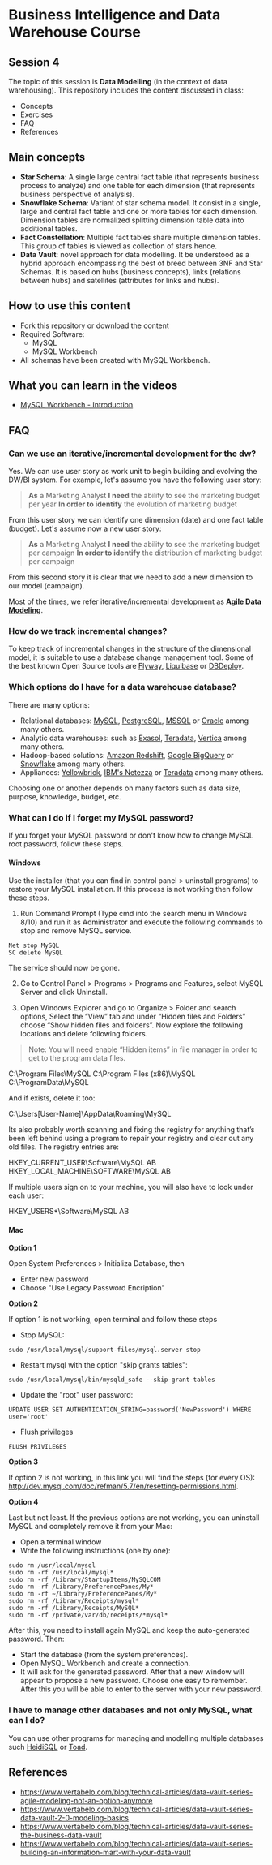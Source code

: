 # Business Intelligence and Data Warehouse Course

## Session 4

The topic of this session is **Data Modelling** (in the context of data warehousing). This repository includes the content discussed in class:

  - Concepts
  - Exercises
  - FAQ
  - References

## Main concepts

  - **Star Schema**: A single large central fact table (that represents business process to analyze) and one table for each dimension (that represents business perspective of analysis).
  - **Snowflake Schema**: Variant of star schema model. It consist in a single, large and central fact table and one or more tables for each dimension. Dimension tables are normalized splitting dimension table data into additional tables.
  - **Fact Constellation**: Multiple fact tables share multiple dimension tables. This group of tables is viewed as collection of stars hence.
  - **Data Vault**: novel approach for data modelling. It be understood as a hybrid approach encompassing the best of breed between 3NF and Star Schemas. It is based on hubs (business concepts), links (relations between hubs) and satellites (attributes for links and hubs). 
 
## How to use this content

  - Fork this repository or download the content
  - Required Software:
	  - MySQL
	  - MySQL Workbench
  - All schemas have been created with MySQL Workbench.

## What you can learn in the videos

  - [MySQL Workbench - Introduction](https://vimeo.com/280760052)

## FAQ

### Can we use an iterative/incremental development for the dw?

Yes. We can use user story as work unit to begin building and evolving the DW/BI system. For example, let's assume you have the following user story:
 
> **As** a Marketing Analyst
> **I need** the ability to see the marketing budget per year
> **In order to identify** the evolution of marketing budget

From this user story we can identify one dimension (date) and one fact table (budget). Let's assume now a new user story:

> **As** a Marketing Analyst
> **I need** the ability to see the marketing budget per campaign
> **In order to identify** the distribution of marketing budget per campaign

From this second story it is clear that we need to add a new dimension to our model (campaign).

Most of the times, we refer iterative/incremental development as [**Agile Data Modeling**](http://agiledata.org/essays/agileDataModeling.html).

### How do we track incremental changes?

To keep track of incremental changes in the structure of the dimensional model, it is suitable to use a database change management tool. Some of the best known Open Source tools are [Flyway](https://flywaydb.org/), [Liquibase](http://www.liquibase.org/) or [DBDeploy](http://dbdeploy.com/).

### Which options do I have for a data warehouse database?

There are many options:

 - Relational databases: [MySQL](https://mysql.com), [PostgreSQL](https://www.postgresql.org), [MSSQL](https://www.microsoft.com/en-us/sql-server) or [Oracle](www.oracle.com) among many others.
 - Analytic data warehouses: such as [Exasol](https://www.exasol.com), [Teradata](https://www.teradata.com), [Vertica](https://www.vertica.com) among many others.
 - Hadoop-based solutions: [Amazon Redshift](https://aws.amazon.com/redshift/), [Google BigQuery](https://cloud.google.com/bigquery/) or [Snowflake](https://snowflake.net) among many others.
 - Appliances: [Yellowbrick](https://yellowbrick.com), [IBM's Netezza](https://www.ibm.com/analytics/netezza) or [Teradata](https://www.teradata.com) among many others.

Choosing one or another depends on many factors such as data size, purpose, knowledge, budget, etc.

### What can I do if I forget my MySQL password?

If you forget your MySQL password or don't know how to change MySQL root password, follow these steps.

#### Windows

Use the installer (that you can find in control panel > uninstall programs) to restore your MySQL installation. If this process is not working then follow these steps.

1) Run Command Prompt (Type cmd into the search menu in Windows 8/10) and run it as Administrator and execute the following commands to stop and remove MySQL service.

```
Net stop MySQL
SC delete MySQL
```

The service should now be gone.

2) Go to Control Panel > Programs > Programs and Features, select MySQL Server and click Uninstall.

3) Open Windows Explorer and go to Organize > Folder and search options, Select the “View” tab and under “Hidden files and Folders” choose “Show hidden files and folders”. Now explore the following locations and delete following folders.

> Note: You will need enable “Hidden items” in file manager in order to get to the program data files.

C:\Program Files\MySQL
C:\Program Files (x86)\MySQL
C:\ProgramData\MySQL

And if exists, delete it too:

C:\Users\[User-Name]\AppData\Roaming\MySQL

Its also probably worth scanning and fixing the registry for anything that’s been left behind using a program to repair your registry and clear out any old files. The registry entries are:

HKEY_CURRENT_USER\Software\MySQL AB
HKEY_LOCAL_MACHINE\SOFTWARE\MySQL AB

If multiple users sign on to your machine, you will also have to look under each user:

HKEY_USERS\*\Software\MySQL AB 

#### Mac

**Option 1**

Open System Preferences > Initializa Database, then

 - Enter new password
 - Choose "Use Legacy Password Encription"

**Option 2**

If option 1 is not working, open terminal and follow these steps

 - Stop MySQL:

``` 
sudo /usr/local/mysql/support-files/mysql.server stop
``` 

  - Restart mysql with the option "skip grants tables":

``` 
sudo /usr/local/mysql/bin/mysqld_safe --skip-grant-tables
``` 

  - Update the "root" user password:

``` 
UPDATE USER SET AUTHENTICATION_STRING=password('NewPassword') WHERE user='root'
``` 

 - Flush privileges

``` 
FLUSH PRIVILEGES
``` 

**Option 3**

If option 2 is not working, in this link you will find the steps (for every OS): http://dev.mysql.com/doc/refman/5.7/en/resetting-permissions.html. 

**Option 4**

Last but not least. If the previous options are not working, you can uninstall MySQL and completely remove it from your Mac:

  - Open a terminal window
  - Write the following instructions (one by one):

```  
sudo rm /usr/local/mysql
sudo rm -rf /usr/local/mysql*
sudo rm -rf /Library/StartupItems/MySQLCOM
sudo rm -rf /Library/PreferencePanes/My*
sudo rm -rf ~/Library/PreferencePanes/My*
sudo rm -rf /Library/Receipts/mysql*
sudo rm -rf /Library/Receipts/MySQL*
sudo rm -rf /private/var/db/receipts/*mysql*
``` 

After this, you need to install again MySQL and keep the auto-generated password. Then:

 - Start the database (from the system preferences).
 - Open MySQL Workbench and create a connection. 
 - It will ask for the generated password. After that a new window will appear to propose a new password. Choose one easy to remember. After this you will be able to enter to the server with your new password.

### I have to manage other databases and not only MySQL, what can I do?

You can use other programs for managing and modelling multiple databases such [HeidiSQL](https://www.heidisql.com) or [Toad](https://www.toadworld.com).

## References

  - https://www.vertabelo.com/blog/technical-articles/data-vault-series-agile-modeling-not-an-option-anymore
  - https://www.vertabelo.com/blog/technical-articles/data-vault-series-data-vault-2-0-modeling-basics
  - https://www.vertabelo.com/blog/technical-articles/data-vault-series-the-business-data-vault
  - https://www.vertabelo.com/blog/technical-articles/data-vault-series-building-an-information-mart-with-your-data-vault
